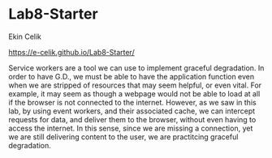 # Lab8-Starter
Ekin Celik

https://e-celik.github.io/Lab8-Starter/

Service workers are a tool we can use to implement graceful degradation. In order to have G.D., we must be able to have the application function even when we are stripped of resources that may seem helpful, or even vital. For example, it may seem as though a webpage would not be able to load at all if the browser is not connected to the internet. However, as we saw in this lab, by using event workers, and their associated cache, we can intercept requests for data, and deliver them to the browser, without even having to access the internet. In this sense, since we are missing a connection, yet we are still delivering content to the user, we are practitcing graceful degradation.
